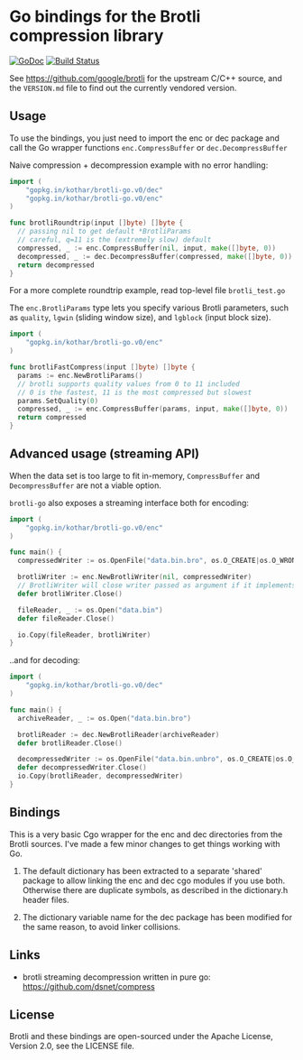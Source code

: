 # Go bindings for the Brotli compression library

[![GoDoc](https://godoc.org/gopkg.in/kothar/brotli-go.v0?status.svg)](https://godoc.org/gopkg.in/kothar/brotli-go.v0)
[![Build Status](https://travis-ci.org/kothar/brotli-go.svg)](https://travis-ci.org/kothar/brotli-go)

See <https://github.com/google/brotli> for the upstream C/C++ source, and
the `VERSION.md` file to find out the currently vendored version.

Usage
---

To use the bindings, you just need to import the enc or dec package and call the Go wrapper
functions `enc.CompressBuffer` or `dec.DecompressBuffer`

Naive compression + decompression example with no error handling:

```go
import (
	"gopkg.in/kothar/brotli-go.v0/dec"
	"gopkg.in/kothar/brotli-go.v0/enc"
)

func brotliRoundtrip(input []byte) []byte {
  // passing nil to get default *BrotliParams
  // careful, q=11 is the (extremely slow) default
  compressed, _ := enc.CompressBuffer(nil, input, make([]byte, 0))
  decompressed, _ := dec.DecompressBuffer(compressed, make([]byte, 0))
  return decompressed
}
```

For a more complete roundtrip example, read top-level file `brotli_test.go`

The `enc.BrotliParams` type lets you specify various Brotli parameters, such
as `quality`, `lgwin` (sliding window size), and `lgblock` (input block size).

```go
import (
	"gopkg.in/kothar/brotli-go.v0/enc"
)

func brotliFastCompress(input []byte) []byte {
  params := enc.NewBrotliParams()
  // brotli supports quality values from 0 to 11 included
  // 0 is the fastest, 11 is the most compressed but slowest
  params.SetQuality(0)
  compressed, _ := enc.CompressBuffer(params, input, make([]byte, 0))
  return compressed
}
```

Advanced usage (streaming API)
---

When the data set is too large to fit in-memory, `CompressBuffer` and
`DecompressBuffer` are not a viable option.

`brotli-go` also exposes a streaming interface both for encoding:

```go
import (
	"gopkg.in/kothar/brotli-go.v0/enc"
)

func main() {
  compressedWriter := os.OpenFile("data.bin.bro", os.O_CREATE|os.O_WRONLY, 0644)

  brotliWriter := enc.NewBrotliWriter(nil, compressedWriter)
  // BrotliWriter will close writer passed as argument if it implements io.Closer
  defer brotliWriter.Close()

  fileReader, _ := os.Open("data.bin")
  defer fileReader.Close()

  io.Copy(fileReader, brotliWriter)
}
```

..and for decoding:

```go
import (
	"gopkg.in/kothar/brotli-go.v0/dec"
)

func main() {
  archiveReader, _ := os.Open("data.bin.bro")

  brotliReader := dec.NewBrotliReader(archiveReader)
  defer brotliReader.Close()

  decompressedWriter := os.OpenFile("data.bin.unbro", os.O_CREATE|os.O_WRONLY, 0644)
  defer decompressedWriter.Close()
  io.Copy(brotliReader, decompressedWriter)
}
```

Bindings
---

This is a very basic Cgo wrapper for the enc and dec directories from the Brotli sources. I've made a few minor changes to get
things working with Go.

1. The default dictionary has been extracted to a separate 'shared' package to allow linking the enc and dec cgo modules if you use both. Otherwise there are duplicate symbols, as described in the dictionary.h header files.

2. The dictionary variable name for the dec package has been modified for the same reason, to avoid linker collisions.

Links
---

  * brotli streaming decompression written in pure go: <https://github.com/dsnet/compress>

License
---

Brotli and these bindings are open-sourced under the Apache License, Version 2.0, see the LICENSE file.
